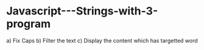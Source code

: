 # Javascript---Strings-with-3-program
  a) Fix Caps
  b) Filter the text
  c) Display the content which has targetted word
